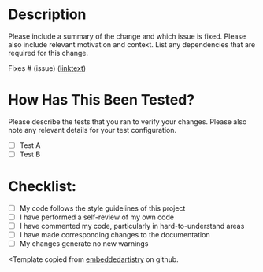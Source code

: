# Description

Please include a summary of the change and which issue is fixed. 
Please also include relevant motivation and context. 
List any dependencies that are required for this change.

Fixes # (issue) ([linktext](link.to.issue))

# How Has This Been Tested?

Please describe the tests that you ran to verify your changes. Please also note any relevant details for your test configuration.

- [ ] Test A
- [ ] Test B

# Checklist:

- [ ] My code follows the style guidelines of this project
- [ ] I have performed a self-review of my own code
- [ ] I have commented my code, particularly in hard-to-understand areas
- [ ] I have made corresponding changes to the documentation
- [ ] My changes generate no new warnings

<Template copied from [embeddedartistry](https://github.com/embeddedartistry/templates/edit/master/.github/PULL_REQUEST_TEMPLATE.md) on github.
